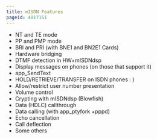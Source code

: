 ```yaml
---
title: mISDN Features
pageid: 4817151
---
```


* NT and TE mode
* PP and PMP mode
* BRI and PRI (with BNE1 and BN2E1 Cards)
* Hardware bridging
* DTMF detection in HW+mISDNdsp
* Display messages on phones (on those that support it)
* app_SendText
* HOLD/RETRIEVE/TRANSFER on ISDN phones : )
* Allow/restrict user number presentation
* Volume control
* Crypting with mISDNdsp (Blowfish)
* Data (HDLC) callthrough
* Data calling (with app_ptyfork +pppd)
* Echo cancellation
* Call deflection
* Some others
